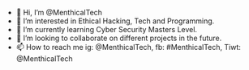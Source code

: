 - 👋 Hi, I’m @MenthicalTech
- 👀 I’m interested in Ethical Hacking, Tech and Programming.
- 🌱 I’m currently learning Cyber Security Masters Level.
- 💞️ I’m looking to collaborate on different projects in the future.
- 📫 How to reach me ig: @MenthicalTech, fb: #MenthicalTech, Tiwt: @MenthicalTech

<!---
MenthicalTech/MenthicalTech is a ✨ special ✨ repository because its `README.md` (this file) appears on your GitHub profile.
You can click the Preview link to take a look at your changes.
--->

